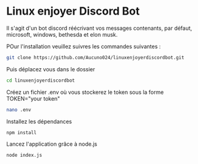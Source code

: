 # Linux enjoyer Discord Bot

Il s'agit d'un bot discord réécrivant vos messages contenants, par défaut, microsoft, windows, bethesda et elon musk.

POur l'installation veuillez suivres les commandes suivantes :
``` bash
git clone https://github.com/Aucuno024/linuxenjoyerdiscordbot.git
```
Puis déplacez vous dans le dossier
``` bash
cd linuxenjoyerdiscordbot
```
Créez un fichier .env où vous stockerez le token sous la forme TOKEN="your token"
``` bash
nano .env
```
Installez les dépendances 
```bash
npm install
```
Lancez l'application grâce à node.js
``` bash
node index.js
```
